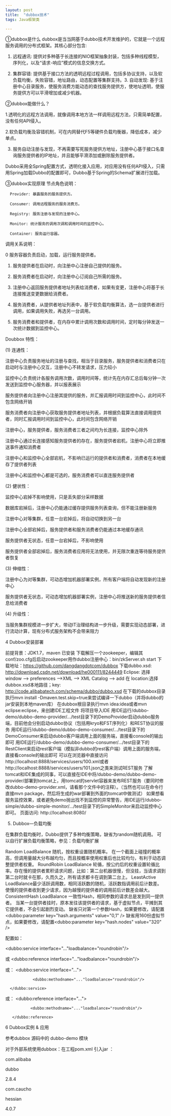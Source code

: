 ```yaml
---
layout: post
title:  "dubbox技术"
tags: Java框架类

---
```

①dubbox是什么
dubbox是当当网基于dubbo技术开发维护的，它就是一个远程服务调用的分布式框架。其核心部分包含:

1. 远程通讯: 提供对多种基于长连接的NIO框架抽象封装，包括多种线程模型，序列化，以及“请求-响应”模式的信息交换方式。

2. 集群容错: 提供基于接口方法的透明远程过程调用，包括多协议支持，以及软负载均衡，失败容错，地址路由，动态配置等集群支持。3. 自动发现: 基于注册中心目录服务，使服务消费方能动态的查找服务提供方，使地址透明，使服务提供方可以平滑增加或减少机器。

②dubbox能做什么？

1.透明化的远程方法调用，就像调用本地方法一样调用远程方法，只需简单配置，没有任何API侵入。      

2.软负载均衡及容错机制，可在内网替代F5等硬件负载均衡器，降低成本，减少单点。

3. 服务自动注册与发现，不再需要写死服务提供方地址，注册中心基于接口名查询服务提供者的IP地址，并且能够平滑添加或删除服务提供者。



Dubbo采用全Spring配置方式，透明化接入应用，对应用没有任何API侵入，只需用Spring加载Dubbo的配置即可，Dubbo基于Spring的Schema扩展进行加载。

③dubbox实现原理
节点角色说明：

      Provider: 暴露服务的服务提供方。

      Consumer: 调用远程服务的服务消费方。

      Registry: 服务注册与发现的注册中心。

      Monitor: 统计服务的调用次调和调用时间的监控中心。

      Container: 服务运行容器。

调用关系说明：

0  服务容器负责启动，加载，运行服务提供者。

1. 服务提供者在启动时，向注册中心注册自己提供的服务。

2. 服务消费者在启动时，向注册中心订阅自己所需的服务。

3. 注册中心返回服务提供者地址列表给消费者，如果有变更，注册中心将基于长连接推送变更数据给消费者。

4. 服务消费者，从提供者地址列表中，基于软负载均衡算法，选一台提供者进行调用，如果调用失败，再选另一台调用。

5. 服务消费者和提供者，在内存中累计调用次数和调用时间，定时每分钟发送一次统计数据到监控中心。

Doubbox 特性：

(1) 连通性：

注册中心负责服务地址的注册与查找，相当于目录服务，服务提供者和消费者只在启动时与注册中心交互，注册中心不转发请求，压力较小

监控中心负责统计各服务调用次数，调用时间等，统计先在内存汇总后每分钟一次发送到监控中心服务器，并以报表展示

服务提供者向注册中心注册其提供的服务，并汇报调用时间到监控中心，此时间不包含网络开销

服务消费者向注册中心获取服务提供者地址列表，并根据负载算法直接调用提供者，同时汇报调用时间到监控中心，此时间包含网络开销

注册中心，服务提供者，服务消费者三者之间均为长连接，监控中心除外

注册中心通过长连接感知服务提供者的存在，服务提供者宕机，注册中心将立即推送事件通知消费者

注册中心和监控中心全部宕机，不影响已运行的提供者和消费者，消费者在本地缓存了提供者列表

注册中心和监控中心都是可选的，服务消费者可以直连服务提供者

(2) 健状性：

监控中心宕掉不影响使用，只是丢失部分采样数据

数据库宕掉后，注册中心仍能通过缓存提供服务列表查询，但不能注册新服务

注册中心对等集群，任意一台宕掉后，将自动切换到另一台

注册中心全部宕掉后，服务提供者和服务消费者仍能通过本地缓存通讯

服务提供者无状态，任意一台宕掉后，不影响使用

服务提供者全部宕掉后，服务消费者应用将无法使用，并无限次重连等待服务提供者恢复

(3) 伸缩性：

注册中心为对等集群，可动态增加机器部署实例，所有客户端将自动发现新的注册中心

服务提供者无状态，可动态增加机器部署实例，注册中心将推送新的服务提供者信息给消费者

(4) 升级性：

当服务集群规模进一步扩大，带动IT治理结构进一步升级，需要实现动态部署，进行流动计算，现有分布式服务架构不会带来阻力



4 Dubbox安装部署

   前提背景：JDK1.7，maven 已安装
   下载解压一个zookeeper，编辑其conf/zoo.cfg后启动zookeeper用作dubbo注册中心：bin/zkServer.sh start
   下载地址：https://github.com/dangdangdotcom/dubbox
   下载dubbo.xsd: http://download.csdn.net/download/he000111/8244449
   Eclipse: 选择 window --> preferences -->XML --> XML  Catalog --> add   在 location:选择dubbox.xsd本地路径；key:  http://code.alibabatech.com/schema/dubbo/dubbo.xsd
   在下载的dubbox目录执行mvn install -Dmaven.test.skip=true来尝试编译一下dubbo（并将dubbo的jar安装到本地maven库）
   在dubbox根目录执行mvn idea:idea或者mvn eclipse:eclipse，来创建IDE工程文件
   将项目导入IDE
   用IDE运行/dubbo-demo/dubbo-demo-provider/…/test目录下的DemoProvider启动dubbo服务端，目前他会分别启动dubbo协议（包括用kryo和FST序列化）和REST协议的服务
   用IDE运行/dubbo-demo/dubbo-demo-consumer/…/test目录下的DemoConsumer来启动dubbo客户端调用上面的服务端，直接看console的输出即可
   用IDE运行/dubbo-demo/dubbo-demo-consumer/…/test目录下的RestClient来启动rest客户端（模拟非dubbo的rest客户端）调用上面的服务端，直接看console的输出即可
   可以在浏览器中直接访问http://localhost:8888/services/users/100.xml或者http://localhost:8888/services/users/101.json之类来测试REST服务
   了解tomcat和IDE集成的同事，可以直接在IDE中将/dubbo-demo/dubbo-demo-provider/部署到tomcat上，用tomcat的servlet容器来发布REST服务（要同时修改dubbo-demo-provider.xml，请看那个文件中的注释）。（当然也可以在命令行直接mvn package，然后将生成的war部署到外面的tomcat中做测试）
   如果想看服务监控效果，或者避免demo抛出找不到监控的异常警告，用IDE运行/dubbo-simple/dubbo-simple-monitor/…/test目录下的SimpleMonitor来启动监控中心即可。                      页面访问:    http://localhost:8080/

5. Dubbox—负载均衡

在集群负载均衡时，Dubbo提供了多种均衡策略，缺省为random随机调用。 可以自行扩展负载均衡策略，参见：负载均衡扩展

   Random LoadBalance 随机，按权重设置随机概率。 在一个截面上碰撞的概率高，但调用量越大分布越均匀，而且按概率使用权重后也比较均匀，有利于动态调整提供者权重。
   RoundRobin LoadBalance 轮循，按公约后的权重设置轮循比率。存在慢的提供者累积请求问题，比如：第二台机器很慢，但没挂，当请求调到第二台时就卡在那，久而久之，所有请求都卡在调到第二台上。
   LeastActive LoadBalance最少活跃调用数，相同活跃数的随机，活跃数指调用前后计数差。 使慢的提供者收到更少请求，因为越慢的提供者的调用前后计数差会越大。
   ConsistentHash LoadBalance 一致性Hash，相同参数的请求总是发到同一提供者。 当某一台提供者挂时，原本发往该提供者的请求，基于虚拟节点，平摊到其它提供者，不会引起剧烈变动。 缺省只对第一个参数Hash，如果要修改，请配置<dubbo:parameter key="hash.arguments" value="0,1" /> 缺省用160份虚拟节点，如果要修改，请配置<dubbo:parameter key="hash.nodes" value="320" />

配置如：

<dubbo:service interface="..."loadbalance="roundrobin"/>

或 <dubbo:reference interface="..."loadbalance="roundrobin"/>

或： <dubbo:service interface="...">

                <dubbo:methodname="..."loadbalance="roundrobin"/>

      </dubbo:service>

或： <dubbo:reference interface="...">

               <dubbo:methodname="..."loadbalance="roundrobin"/>

       </dubbo:reference>



6 Dubbox实例 & 应用



参考dubbox  源码中的 dubbo-demo 模块

对于外部系统使用dubbox：在工程pom.xml 引入jar ：

<dependency> <groupId>com.alibaba</groupId>

<artifactId>dubbo</artifactId>

<version>2.8.4</version>

</dependency>

<dependency>

<groupId>com.caucho</groupId>

<artifactId>hessian</artifactId>

<version>4.0.7</version>

</dependency>
